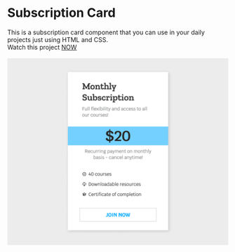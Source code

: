 # Subscription Card
This is a subscription card component that you can use in your daily projects just using HTML and CSS.
<br/>
Watch this project [NOW](https://mohammadkiaei.github.io/subscription-card/)
<br/>
<br/>
![Subscription Card](https://github.com/mohammadkiaei/subscription-card/blob/master/subscription-card.png)
